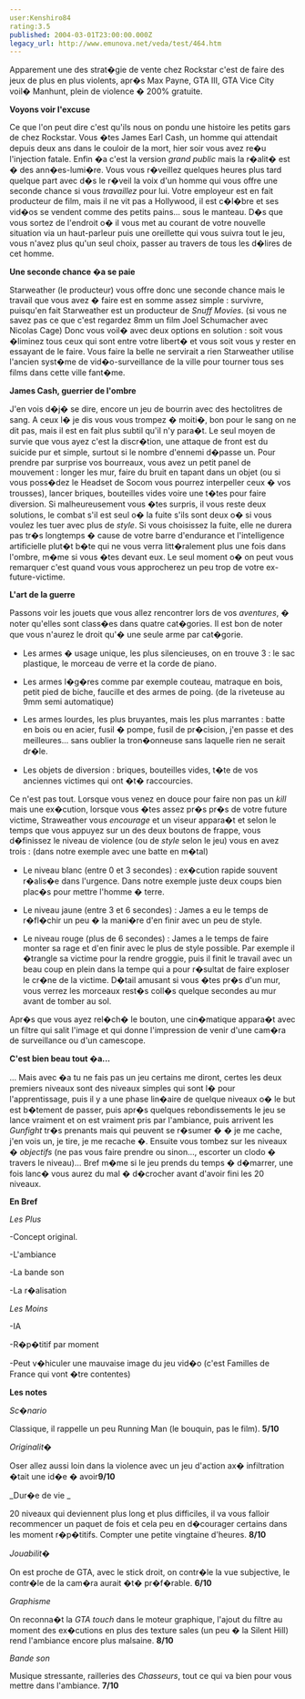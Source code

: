```yaml
---
user:Kenshiro84
rating:3.5
published: 2004-03-01T23:00:00.000Z
legacy_url: http://www.emunova.net/veda/test/464.htm
---
```

Apparement une des strat�gie de vente chez Rockstar c'est de faire des jeux de plus en plus violents, apr�s Max Payne, GTA III, GTA Vice City voil� Manhunt, plein de violence � 200% gratuite.  

  

**Voyons voir l'excuse**  

Ce que l'on peut dire c'est qu'ils nous on pondu une histoire les petits gars de chez Rockstar. Vous �tes James Earl Cash, un homme qui attendait depuis deux ans dans le couloir de la mort, hier soir vous avez re�u l'injection fatale. Enfin �a c'est la version _grand public_ mais la r�alit� est � des ann�es-lumi�re. Vous vous r�veillez quelques heures plus tard quelque part avec d�s le r�veil la voix d'un homme qui vous offre une seconde chance si vous _travaillez_ pour lui. Votre employeur est en fait producteur de film, mais il ne vit pas a Hollywood, il est c�l�bre et ses vid�os se vendent comme des petits pains... sous le manteau. D�s que vous sortez de l'endroit o� il vous met au courant de votre nouvelle situation via un haut-parleur puis une oreillette qui vous suivra tout le jeu, vous n'avez plus qu'un seul choix, passer au travers de tous les d�lires de cet homme.  

  

**Une seconde chance �a se paie**  

Starweather (le producteur) vous offre donc une seconde chance mais le travail que vous avez � faire est en somme assez simple : survivre, puisqu'en fait Starweather est un producteur de _Snuff Movies_. (si vous ne savez pas ce que c'est regardez 8mm un film Joel Schumacher avec Nicolas Cage) Donc vous voil� avec deux options en solution : soit vous �liminez tous ceux qui sont entre votre libert� et vous soit vous y rester en essayant de le faire. Vous faire la belle ne servirait a rien Starweather utilise l'ancien syst�me de vid�o-surveillance de la ville pour tourner tous ses films dans cette ville fant�me.  

  

**James Cash, guerrier de l'ombre**  

J'en vois d�j� se dire, encore un jeu de bourrin avec des hectolitres de sang. A ceux l� je dis vous vous trompez � moiti�, bon pour le sang on ne dit pas, mais il est en fait plus subtil qu'il n'y para�t. Le seul moyen de survie que vous ayez c'est la discr�tion, une attaque de front est du suicide pur et simple, surtout si le nombre d'ennemi d�passe un. Pour prendre par surprise vos bourreaux, vous avez un petit panel de mouvement : longer les mur, faire du bruit en tapant dans un objet (ou si vous poss�dez le Headset de Socom vous pourrez interpeller ceux � vos trousses), lancer briques, bouteilles vides voire une t�tes pour faire diversion. Si malheureusement vous �tes surpris, il vous reste deux solutions, le combat s'il est seul o� la fuite s'ils sont deux o� si vous voulez les tuer avec plus de _style_. Si vous choisissez la fuite, elle ne durera pas tr�s longtemps � cause de votre barre d'endurance et l'intelligence artificielle plut�t b�te qui ne vous verra litt�ralement plus une fois dans l'ombre, m�me si vous �tes devant eux. Le seul moment o� on peut vous remarquer c'est quand vous vous approcherez un peu trop de votre ex-future-victime.  

  

**L'art de la guerre**  

Passons voir les jouets que vous allez rencontrer lors de vos _aventures_, � noter qu'elles sont class�es dans quatre cat�gories. Il est bon de noter que vous n'aurez le droit qu'� une seule arme par cat�gorie.  

- Les armes � usage unique, les plus silencieuses, on en trouve 3 : le sac plastique, le morceau de verre et la corde de piano.  

- Les armes l�g�res comme par exemple couteau, matraque en bois, petit pied de biche, faucille et des armes de poing. (de la riveteuse au 9mm semi automatique)  

- Les armes lourdes, les plus bruyantes, mais les plus marrantes : batte en bois ou en acier, fusil � pompe, fusil de pr�cision, j'en passe et des meilleures... sans oublier la tron�onneuse sans laquelle rien ne serait dr�le.  

- Les objets de diversion : briques, bouteilles vides, t�te de vos anciennes victimes qui ont �t� raccourcies.  

Ce n'est pas tout. Lorsque vous venez en douce pour faire non pas un _kill_ mais une ex�cution, lorsque vous �tes assez pr�s pr�s de votre future victime, Straweather vous _encourage_ et un viseur appara�t et selon le temps que vous appuyez sur un des deux boutons de frappe, vous d�finissez le niveau de violence (ou de _style_ selon le jeu) vous en avez trois : (dans notre exemple avec une batte en m�tal)  

- Le niveau blanc (entre 0 et 3 secondes) : ex�cution rapide souvent r�alis�e dans l'urgence. Dans notre exemple juste deux coups bien plac�s pour mettre l'homme � terre.  

- Le niveau jaune (entre 3 et 6 secondes) : James a eu le temps de r�fl�chir un peu � la mani�re d'en finir avec un peu de style.  

- Le niveau rouge (plus de 6 secondes) : James a le temps de faire monter sa rage et d'en finir avec le plus de style possible. Par exemple il �trangle sa victime pour la rendre groggie, puis il finit le travail avec un beau coup en plein dans la tempe qui a pour r�sultat de faire exploser le cr�ne de la victime. D�tail amusant si vous �tes pr�s d'un mur, vous verrez les morceaux rest�s coll�s quelque secondes au mur avant de tomber au sol.  

Apr�s que vous ayez rel�ch� le bouton, une cin�matique appara�t avec un filtre qui salit l'image et qui donne l'impression de venir d'une cam�ra de surveillance ou d'un camescope.  

  

**C'est bien beau tout �a...**  

... Mais avec �a tu ne fais pas un jeu certains me diront, certes les deux premiers niveaux sont des niveaux simples qui sont l� pour l'apprentissage, puis il y a une phase lin�aire de quelque niveaux o� le but est b�tement de passer, puis apr�s quelques rebondissements le jeu se lance vraiment et on est vraiment pris par l'ambiance, puis arrivent les _Gunfight_ tr�s prenants mais qui peuvent se r�sumer � � je me cache, j'en vois un, je tire, je me recache �. Ensuite vous tombez sur les niveaux _� objectifs_ (ne pas vous faire prendre ou sinon..., escorter un clodo � travers le niveau)... Bref m�me si le jeu prends du temps � d�marrer, une fois lanc� vous aurez du mal � d�crocher avant d'avoir fini les 20 niveaux.  

  

**En Bref**  

_Les Plus_  

-Concept original.  

-L'ambiance  

-La bande son  

-La r�alisation  

_Les Moins_  

-IA  

-R�p�titif par moment  

-Peut v�hiculer une mauvaise image du jeu vid�o (c'est Familles de France qui vont �tre contentes)  

  

**Les notes**  

_Sc�nario_  

Classique, il rappelle un peu Running Man (le bouquin, pas le film). **5/10**  

_Originalit�_  

Oser allez aussi loin dans la violence avec un jeu d'action ax� infiltration �tait une id�e � avoir**9/10**  

_Dur�e de vie _  

20 niveaux qui deviennent plus long et plus difficiles, il va vous falloir recommencer un paquet de fois et cela peu en d�courager certains dans les moment r�p�titifs. Compter une petite vingtaine d'heures. **8/10**  

_Jouabilit�_  

On est proche de GTA, avec le stick droit, on contr�le la vue subjective, le contr�le de la cam�ra aurait �t� pr�f�rable. **6/10**  

_Graphisme_  

On reconna�t la _GTA touch_ dans le moteur graphique, l'ajout du filtre au moment des ex�cutions en plus des texture sales (un peu � la Silent Hill) rend l'ambiance encore plus malsaine. **8/10**  

_Bande son_  

Musique stressante, railleries des _Chasseurs_, tout ce qui va bien pour vous mettre dans l'ambiance. **7/10**